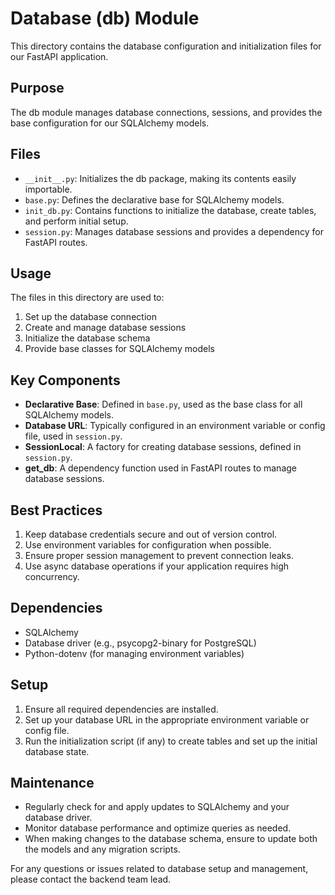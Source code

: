 # Database (db) Module

This directory contains the database configuration and initialization files for our FastAPI application.

## Purpose

The db module manages database connections, sessions, and provides the base configuration for our SQLAlchemy models.

## Files

- `__init__.py`: Initializes the db package, making its contents easily importable.
- `base.py`: Defines the declarative base for SQLAlchemy models.
- `init_db.py`: Contains functions to initialize the database, create tables, and perform initial setup.
- `session.py`: Manages database sessions and provides a dependency for FastAPI routes.

## Usage

The files in this directory are used to:
1. Set up the database connection
2. Create and manage database sessions
3. Initialize the database schema
4. Provide base classes for SQLAlchemy models

## Key Components

- **Declarative Base**: Defined in `base.py`, used as the base class for all SQLAlchemy models.
- **Database URL**: Typically configured in an environment variable or config file, used in `session.py`.
- **SessionLocal**: A factory for creating database sessions, defined in `session.py`.
- **get_db**: A dependency function used in FastAPI routes to manage database sessions.

## Best Practices

1. Keep database credentials secure and out of version control.
2. Use environment variables for configuration when possible.
3. Ensure proper session management to prevent connection leaks.
4. Use async database operations if your application requires high concurrency.

## Dependencies

- SQLAlchemy
- Database driver (e.g., psycopg2-binary for PostgreSQL)
- Python-dotenv (for managing environment variables)

## Setup

1. Ensure all required dependencies are installed.
2. Set up your database URL in the appropriate environment variable or config file.
3. Run the initialization script (if any) to create tables and set up the initial database state.

## Maintenance

- Regularly check for and apply updates to SQLAlchemy and your database driver.
- Monitor database performance and optimize queries as needed.
- When making changes to the database schema, ensure to update both the models and any migration scripts.

For any questions or issues related to database setup and management, please contact the backend team lead.
